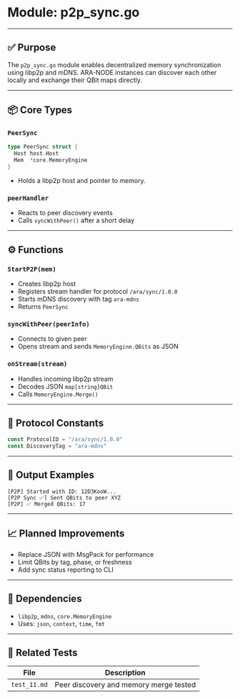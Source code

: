 # Module: p2p\_sync.go

---

## ✅ Purpose

The `p2p_sync.go` module enables decentralized memory synchronization using libp2p and mDNS. ARA-NODE instances can discover each other locally and exchange their QBit maps directly.

---

## 📦 Core Types

### `PeerSync`

```go
type PeerSync struct {
  Host host.Host
  Mem  *core.MemoryEngine
}
```

* Holds a libp2p host and pointer to memory.

### `peerHandler`

* Reacts to peer discovery events
* Calls `syncWithPeer()` after a short delay

---

## ⚙️ Functions

### `StartP2P(mem)`

* Creates libp2p host
* Registers stream handler for protocol `/ara/sync/1.0.0`
* Starts mDNS discovery with tag `ara-mdns`
* Returns `PeerSync`

### `syncWithPeer(peerInfo)`

* Connects to given peer
* Opens stream and sends `MemoryEngine.QBits` as JSON

### `onStream(stream)`

* Handles incoming libp2p stream
* Decodes JSON `map[string]QBit`
* Calls `MemoryEngine.Merge()`

---

## 🔄 Protocol Constants

```go
const ProtocolID = "/ara/sync/1.0.0"
const DiscoveryTag = "ara-mdns"
```

---

## 💬 Output Examples

```text
[P2P] Started with ID: 12D3KooW...
[P2P Sync ✅] Sent QBits to peer XYZ
[P2P] ✅ Merged QBits: 17
```

---

## 📈 Planned Improvements

* Replace JSON with MsgPack for performance
* Limit QBits by tag, phase, or freshness
* Add sync status reporting to CLI

---

## 📂 Dependencies

* `libp2p`, `mdns`, `core.MemoryEngine`
* Uses: `json`, `context`, `time`, `fmt`

---

## 🧪 Related Tests

| File         | Description                            |
| ------------ | -------------------------------------- |
| `test_11.md` | Peer discovery and memory merge tested |
